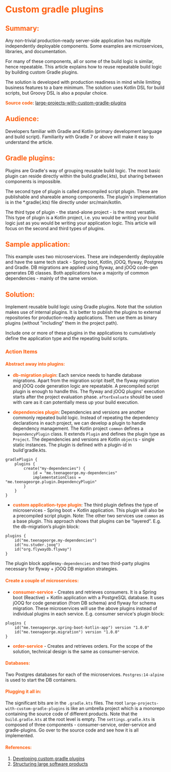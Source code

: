 # <span style="color:#ff5f0e">Custom gradle plugins</span>

## <span style="color:#ff5f0e">Summary:</span>
Any non-trivial production-ready server-side application has multiple independently deployable components. Some examples are microservices, libraries, and documentation.

For many of these components, all or some of the build logic is similar, hence repeatable. This article explains how to reuse repeatable build logic by building custom Gradle plugins.

The solution is developed with production readiness in mind while limiting business features to a bare minimum. The solution uses Kotlin DSL for build scripts, but Groovy DSL is also a popular choice.

**<span style="color:#ff5f0e">Source code</span>**: [large-projects-with-custom-gradle-plugins](https://github.com/teenageorge/large-projects-with-custom-gradle-plugins)

## <span style="color:#ff5f0e">Audience:</span>
Developers familiar with Gradle and Kotlin (primary development language and build script). Familiarity with Gradle 7 or above will make it easy to understand the article.

## <span style="color:#ff5f0e">Gradle plugins:</span>
Plugins are Gradle's way of grouping reusable build logic.
The most basic plugin can reside directly within the build.gradle(.kts), but sharing between components is impossible.

The second type of plugin is called precompiled script plugin. These are publishable and shareable among components. The plugin's implementation is in the *.gradle(.kts) file directly under src/main/kotlin.

The third type of plugin - the stand-alone project - is the most versatile. This type of plugin is a Kotlin project, i.e. you would be writing your build logic just as you would be writing your application logic.
This article will focus on the second and third types of plugins.

## <span style="color:#ff5f0e">Sample application:</span>
This example uses two microservices.  These are independently deployable and have the same tech stack - Spring boot, Kotlin, jOOQ, flyway, Postgres and Gradle.
DB migrations are applied using flyway, and jOOQ code-gen generates DB classes.
Both applications have a majority of common dependencies - mainly of the same version.
## <span style="color:#ff5f0e">Solution:</span>
Implement reusable build logic using Gradle plugins. Note that the solution makes use of internal plugins. It is better to publish the plugins to external repositories for production-ready applications. Then use them as binary plugins (without "including" them in the project path).

Include one or more of these plugins in the applications to cumulatively define the application type and the repeating build scripts.
### <span style="color:#ff5f0e">Action Items</span>
#### <span style="color:#ff5f0e">Abstract away into plugins:</span>
* **<span style="color:#ff5f0e">db-migration plugin</span>**: Each service needs to handle database migrations. Apart from the migration script itself, the flyway migration and jOOQ code generation logic are repeatable.
  A precompiled script plugin is enough to handle this. The flyway and jOOQ plugins' execution starts after the project evaluation phase.
  `afterEvaluate` should be used with care as it can potentially mess up your build execution.

* **<span style="color:#ff5f0e">dependencies plugin</span>**: Dependencies and versions are another commonly repeated build logic. Instead of repeating the dependency declarations in each project, we can develop a plugin to handle dependency management.
  The Kotlin project `common` defines a `DependencyPlugin` class. It extends `Plugin` and defines the plugin type as `Project`. The dependencies and versions are Kotlin `object`s - single static instances.
  The plugin is defined with a plugin-id in build'gradle.kts.

```
gradlePlugin {
    plugins {
        create("my-dependencies") {
            id = "me.teenageorge.my-dependencies"
            implementationClass = "me.teenageorge.plugin.DependencyPlugin"
        }
    }
}
```
* **<span style="color:#ff5f0e">custom application-type plugin</span>**: The third plugin defines the type of microservices - Spring boot + Kotlin application. This plugin will also be a precompiled script plugin.
  Note: The other two services use `common` as a base plugin. This approach shows that plugins can be “layered”. E.g. the db-migration’s plugin block:
```
plugins {
    id("me.teenageorge.my-dependencies")
    id("nu.studer.jooq")
    id("org.flywaydb.flyway")
}
```
The plugin block applies`my-dependencies` and two third-party plugins necessary for flyway + jOOQ DB migration strategies.

#### <span style="color:#ff5f0e">Create a couple of microservices:</span>
* **<span style="color:#ff5f0e">consumer-service</span>** - Creates and retrieves consumers. It is a Spring boot (Reactive) + Kotlin application with a PostgreSQL database. It uses jOOQ for code generation (from DB schema) and flyway for schema migration.
  These microservices will use the above plugins instead of individual plugins in each service. E.g. consumer service's plugin block:
```
plugins {
    id("me.teenageorge.spring-boot-kotlin-app") version "1.0.0"
    id("me.teenageorge.migration") version "1.0.0"
}
```
* **<span style="color:#ff5f0e">order-service</span>** - Creates and retrieves orders. For the scope of the solution, technical design is the same as consumer-service.
#### <span style="color:#ff5f0e">Databases:</span>
Two Postgres databases for each of the microservices. `Postgres:14-alpine` is used to start the DB containers.

#### <span style="color:#ff5f0e">Plugging it all in:</span>
The significant bits are in the `.gradle.kts` files. The root `large-projects-with-custom-gradle-plugins` is like an umbrella project which is a monorepo containing the source code of different products. Note that the `build.gradle.kts` at the root level is empty. The `settings.gradle.kts` is composed of three components - consumer-service, order-service and gradle-plugins.
Go over to the source code and see how it is all implemented.

#### <span style="color:#ff5f0e">References:</span>
1. [Developing custom gradle plugins](https://docs.gradle.org/current/userguide/custom_plugins.html)
2. [Structuring large software products](https://docs.gradle.org/current/userguide/structuring_software_products.html)